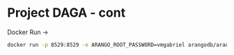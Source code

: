 # Project DAGA - cont

Docker Run ->
```bash
docker run -p 8529:8529 -e ARANGO_ROOT_PASSWORD=vmgabriel arangodb/arangodb:3.6.1
```

